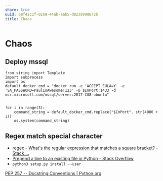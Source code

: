 ```yaml
---
share: true
uuid: 68f42c1f-0268-44ab-aab5-d8238998672b
title: Chaos
---
```

# Chaos
Deploy mssql
------------

    from string import Template 
    import subprocess
    import os
    default_docker_cmd = "docker run -e 'ACCEPT_EULA=Y' -e 'SA_PASSWORD=PaulIsAwesome!123' -p $InPort:1433 -d mcr.microsoft.com/mssql/server:2017-CU8-ubuntu"
    
    
    for i in range(3):
        command_string = default_docker_cmd.replace("$InPort", str(4000 + i))
        os.system(command_string)
    

Regex match special character
-----------------------------

*   [regex - What's the regular expression that matches a square bracket? - Stack ...](https://stackoverflow.com/questions/928072/whats-the-regular-expression-that-matches-a-square-bracket)
*   [Prepend a line to an existing file in Python - Stack Overflow](https://stackoverflow.com/questions/4454298/prepend-a-line-to-an-existing-file-in-python)
*   `python3 setup.py install --user`

[PEP 257 -- Docstring Conventions | Python.org](https://www.python.org/dev/peps/pep-0257/)